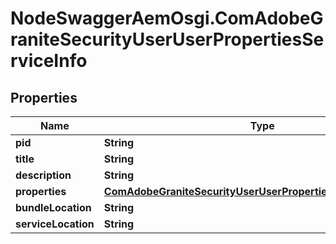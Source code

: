 # NodeSwaggerAemOsgi.ComAdobeGraniteSecurityUserUserPropertiesServiceInfo

## Properties

Name | Type | Description | Notes
------------ | ------------- | ------------- | -------------
**pid** | **String** |  | [optional] 
**title** | **String** |  | [optional] 
**description** | **String** |  | [optional] 
**properties** | [**ComAdobeGraniteSecurityUserUserPropertiesServiceProperties**](ComAdobeGraniteSecurityUserUserPropertiesServiceProperties.md) |  | [optional] 
**bundleLocation** | **String** |  | [optional] 
**serviceLocation** | **String** |  | [optional] 


